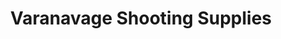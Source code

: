 ---
title: "Varanavage Shooting Supplies"
url: /mahanoy-city/varanavage-shooting-supplies/
shop: Waffen
---